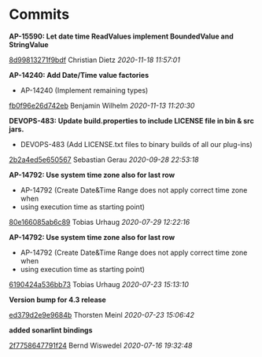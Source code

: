# Commits

**AP-15590: Let date time ReadValues implement BoundedValue and StringValue**


[8d99813271f9bdf](https://bitbucket.org/knime/knime-base/commits/8d99813271f9bdf) Christian Dietz *2020-11-18 11:57:01*

**AP-14240: Add Date/Time value factories**

 * AP-14240 (Implement remaining types) 

[fb0f96e26d742eb](https://bitbucket.org/knime/knime-base/commits/fb0f96e26d742eb) Benjamin Wilhelm *2020-11-13 11:20:30*

**DEVOPS-483: Update build.properties to include LICENSE file in bin & src jars.**

 * DEVOPS-483 (Add LICENSE.txt files to binary builds of all our plug-ins) 

[2b2a4ed5e650567](https://bitbucket.org/knime/knime-base/commits/2b2a4ed5e650567) Sebastian Gerau *2020-09-28 22:53:18*

**AP-14792: Use system time zone also for last row**

 * AP-14792 (Create Date&amp;Time Range does not apply correct time zone when 
 * using execution time as starting point) 

[80e166085ab6c89](https://bitbucket.org/knime/knime-base/commits/80e166085ab6c89) Tobias Urhaug *2020-07-29 12:22:16*

**AP-14792: Use system time zone also for last row**

 * AP-14792 (Create Date&amp;Time Range does not apply correct time zone when 
 * using execution time as starting point) 

[6190424a536bb73](https://bitbucket.org/knime/knime-base/commits/6190424a536bb73) Tobias Urhaug *2020-07-23 15:13:10*

**Version bump for 4.3 release**


[ed379d2e9e9684b](https://bitbucket.org/knime/knime-base/commits/ed379d2e9e9684b) Thorsten Meinl *2020-07-23 15:06:42*

**added sonarlint bindings**


[2f7758647791f24](https://bitbucket.org/knime/knime-base/commits/2f7758647791f24) Bernd Wiswedel *2020-07-16 19:32:48*

